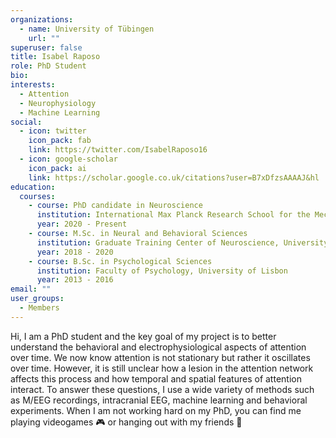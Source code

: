 ```yaml
---
organizations:
  - name: University of Tübingen
    url: ""
superuser: false
title: Isabel Raposo
role: PhD Student
bio:
interests:
  - Attention
  - Neurophysiology
  - Machine Learning
social:
  - icon: twitter
    icon_pack: fab
    link: https://twitter.com/IsabelRaposo16
  - icon: google-scholar
    icon_pack: ai
    link: https://scholar.google.co.uk/citations?user=B7xDfzsAAAAJ&hl
education:
  courses:
    - course: PhD candidate in Neuroscience
      institution: International Max Planck Research School for the Mechanisms of Mental Function and Dysfunction
      year: 2020 - Present
    - course: M.Sc. in Neural and Behavioral Sciences
      institution: Graduate Training Center of Neuroscience, University of Tübingen
      year: 2018 - 2020
    - course: B.Sc. in Psychological Sciences
      institution: Faculty of Psychology, University of Lisbon
      year: 2013 - 2016
email: ""
user_groups:
  - Members
---
```

Hi, I am a PhD student and the key goal of my project is to better understand the behavioral and electrophysiological aspects of attention over time. We now know attention is not stationary but rather it oscillates over time. However, it is still unclear how a lesion in the attention network affects this process and how temporal and spatial features of attention interact. To answer these questions, I use a wide variety of methods such as M/EEG recordings, intracranial EEG, machine learning and behavioral experiments. When I am not working hard on my PhD, you can find me playing videogames :video_game: or hanging out with my friends :beer:

